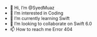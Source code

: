 - 👋 Hi, I’m @SyedMuaz
- 👀 I’m interested in Coding
- 🌱 I’m currently learning Swift
- 💞️ I’m looking to collaborate on Swift 6.0
- 📫 How to reach me Error 404

<!---
SMH-7/SMH-7 is a ✨ special ✨ repository because its `README.md` (this file) appears on your GitHub profile.
You can click the Preview link to take a look at your changes.
--->
